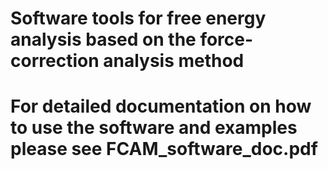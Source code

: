 # Software tools for free energy analysis based on the force-correction analysis method
# For detailed documentation on how to use the software and examples please see FCAM_software_doc.pdf

